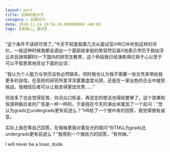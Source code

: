 ```yaml
---
layout: post 
title: 后悔的是孙子 
category : 白银时代
date: 2010-11-14 19:56:45.000000000 +08:00
tags: [玻璃心, 面试]
---
```


 “这个条件不读研可惜了。”今天不知是我第几次从面试官/HR口中听到这样的评价，一般这种时候我都会调出一个面部痉挛般的笑容然后装X地表示学历于我如浮云并且捎带脚BS一下国内的研究生教育，这个桥段我已经演练得烂熟于心以至于可以不假思索地背出下面的台词：
  
“我认为个人能力与学历没有必然联系，同时我也认为我不需要一张文凭来带给我更多的自信。在高校的研究所里浑浑噩噩虚度光阴，还是在一家出色的企业中接受挑战，我相信后者可以让我变得更加优秀……”
  
但说多了也会觉得反胃，何况众口铄金，再坚定的想法也得给整晕了。这个效果和恒源祥脑白金的广告是一样一样的。于是我在今天的演出末尾加了一个反问：“您认为grads比undergrads更有前途么？”HR给了一个很中肯的回答，我觉得很有诚意。
  
实际上我在等自己回答，在电梯里我对着反光的墙问“你TM认为grads比undergrads更有前途么？”我得到一个很给力的回答，“有你妹。”
  
 I will never be a loser, dude.

